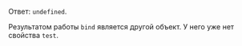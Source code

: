 Ответ: `undefined`.

Результатом работы `bind` является другой объект. У него уже нет свойства `test`.
